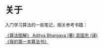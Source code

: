 # 关于

入门学习算法的一些笔记，相关参考书籍：  

[《算法图解》 Aditya Bhargava (著)  袁国忠 (译)](http://www.ituring.com.cn/book/1864)  
[《我的第一本算法书》](http://www.ituring.com.cn/book/2464)
